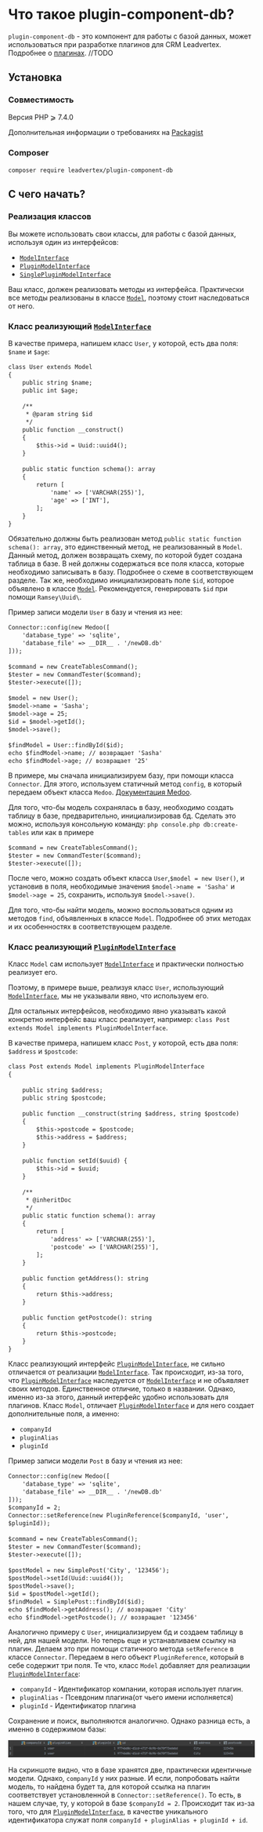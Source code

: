 # Что такое plugin-component-db?

`plugin-component-db` - это компонент для работы с базой данных, может использоваться при разработке плагинов для CRM Leadvertex.
Подробнее о [плагинах](https://github.com/leadvertex/plugin-docs-internal). //TODO

## Установка

### Совместимость
Версия PHP ⩾ 7.4.0

Дополнительная информации о требованиях на [Packagist](https://packagist.org/packages/leadvertex/plugin-component-db)

### Composer

`composer require leadvertex/plugin-component-db`

## С чего начать?

### Реализация классов

Вы можете использовать свои классы, для работы с базой данных, используя один из интерфейсов:

- [`ModelInterface`](#ModelInterface)
- [`PluginModelInterface`](#PluginModelInterface)
- [`SinglePluginModelInterface`](#SinglePluginModelInterface)

Ваш класс, должен реализовать методы из интерфейса. Практически все методы реализованы в классе [`Model`](#Model), поэтому стоит наследоваться от него.

### Класс реализующий [`ModelInterface`](#ModelInterface)

В качестве примера, напишем класс `User`, у которой, есть два поля: `$name` и `$age`:
```
class User extends Model
{
    public string $name;
    public int $age;

    /**
     * @param string $id
     */
    public function __construct()
    {
        $this->id = Uuid::uuid4();
    }

    public static function schema(): array
    {
        return [
            'name' => ['VARCHAR(255)'],
            'age' => ['INT'],
        ];
    }
}
```
Обязательно должны быть реализован метод `public static function schema(): array`, это единственный метод, не реализованный в `Model`.
Данный метод, должен возвращать схему, по которой будет создана таблица в базе.
В ней должны содержаться все поля класса, которые необходимо записывать в базу. Подробнее о схеме в соответствующем разделе.
Так же, необходимо инициализировать поле `$id`, которое объявлено в классе [`Model`](#Model).
Рекомендуется, генерировать `$id` при помощи `Ramsey\Uuid\`.

Пример записи модели `User` в базу и чтения из нее:

```
Connector::config(new Medoo([
    'database_type' => 'sqlite',
    'database_file' => __DIR__ . '/newDB.db'
]));

$command = new CreateTablesCommand();
$tester = new CommandTester($command);
$tester->execute([]);

$model = new User();
$model->name = 'Sasha';
$model->age = 25;
$id = $model->getId();
$model->save();

$findModel = User::findById($id);
echo $findModel->name; // возвращает 'Sasha'
echo $findModel->age; // возвращает '25'
```
В примере, мы сначала инициализируем базу, при помощи класса `Connector`. Для этого, используем статичный метод `config`, в который передаем объект класса `Medoo`. [Документация Medoo](https://medoo.in/api/new).

Для того, что-бы модель сохранялась в базу, необходимо создать таблицу в базе, предварительно, инициализировав бд. Сделать это можно, используя консольную команду:
`php console.php db:create-tables` или как в примере
```
$command = new CreateTablesCommand();
$tester = new CommandTester($command);
$tester->execute([]);
```

После чего, можно создать объект класса `User`,`$model = new User()`, и установив в поля, необходимые значения `$model->name = 'Sasha'` и `$model->age = 25`, сохранить, используя `$model->save()`.

Для того, что-бы найти модель, можно воспользоваться одним из методов `find`, объявленных в классе `Model`. Подробнее об этих методах и их особенностях в соответствующем разделе.

### Класс реализующий [`PluginModelInterface`](#PluginModelInterface)

Класс `Model` сам использует [`ModelInterface`](#ModelInterface) и практически полностью реализует его.

Поэтому, в примере выше, реализуя класс `User`, использующий [`ModelInterface`](#ModelInterface), мы не указывали явно, что используем его.

Для остальных интерфейсов, необходимо явно указывать какой конкретно интерфейс ваш класс реализует, например: `class Post extends Model implements PluginModelInterface`.

В качестве примера, напишем класс `Post`, у которой, есть два поля: `$address` и `$postcode`:
```
class Post extends Model implements PluginModelInterface
{

    public string $address;
    public string $postcode;

    public function __construct(string $address, string $postcode)
    {
        $this->postcode = $postcode;
        $this->address = $address;
    }

    public function setId($uuid) {
        $this->id = $uuid;
    }

    /**
     * @inheritDoc
     */
    public static function schema(): array
    {
        return [
            'address' => ['VARCHAR(255)'],
            'postcode' => ['VARCHAR(255)'],
        ];
    }
    
    public function getAddress(): string
    {
        return $this->address;
    }

    public function getPostcode(): string
    {
        return $this->postcode;
    }
}
```

Класс реализующий интерфейс [`PluginModelInterface`](#PluginModelInterface), не сильно отличается от реализации [`ModelInterface`](#ModelInterface).
Так происходит, из-за того, что [`PluginModelInterface`](#PluginModelInterface) наследуется от [`ModelInterface`](#ModelInterface) и не объявляет своих методов.
Единственное отличие, только в названии. Однако, именно из-за этого, данный интерфейс удобно использовать для плагинов.
Класс `Model`, отличает [`PluginModelInterface`](#PluginModelInterface) и для него создает дополнительные поля, а именно:
- `companyId`
- `pluginAlias`
- `pluginId`

Пример записи модели `Post` в базу и чтения из нее:
```
Connector::config(new Medoo([
    'database_type' => 'sqlite',
    'database_file' => __DIR__ . '/newDB.db'
]));
$companyId = 2;
Connector::setReference(new PluginReference($companyId, 'user', $pluginId));

$command = new CreateTablesCommand();
$tester = new CommandTester($command);
$tester->execute([]);

$postModel = new SimplePost('City', '123456');
$postModel->setId(Uuid::uuid4());
$postModel->save();
$id = $postModel->getId();
$findModel = SimplePost::findById($id);
echo $findModel->getAddress(); // возвращает 'City'
echo $findModel->getPostcode(); // возвращает '123456'
```

Аналогично примеру с `User`, инициализируем бд и создаем таблицу в ней, для нашей модели. Но теперь еще и устанавливаем ссылку на плагин.
Делаем это при помощи статичного метода `setReference` в классе `Connector`. Передаем в него объект `PluginReference`, который в себе содержит три поля.
Те что, класс `Model` добавляет для реализации [`PluginModelInterface`](#PluginModelInterface):
- `companyId` - Идентификатор компании, которая использует плагин.
- `pluginAlias` - Псевдоним плагина(от чьего имени исполняется)
- `pluginId` - Идентификатор плагина

Сохранение и поиск, выполняются аналогично.
Однако разница есть, а именно в содержимом базы:

  ![img.png](img.png)

На скриншоте видно, что в базе хранятся две, практически идентичные модели. Однако, `companyId` у них разные.
И если, попробовать найти модель, то найдена будет та, для которой ссылка на плагин соответствует установленной в `Connector::setReference()`.
То есть, в нашем случае, ту, у которой в базе `$companyId = 2`.
Происходит так из-за того, что для [`PluginModelInterface`](#PluginModelInterface), в качестве уникального идентификатора служат поля
`companyId + pluginAlias + pluginId + id`.

[comment]: <> (Если необходимо хранить сложную модель, можно переопределить методы: )

[comment]: <> (- `protected static function beforeWrite&#40;array $data&#41;: array`)

[comment]: <> (- `protected static function afterRead&#40;array $data&#41;: array`)

[comment]: <> (Эти методы реализованы и используются в [`ModelTrait`]&#40;#ModelTrait&#41;, в них, можно написать свою сериализацию данных в формат, поддерживаемый бд и десериализацию обратно.)

[comment]: <> (Так же в классе, обязательно, должна быть реализована возможность инициализации поля `id`, объявленного в `ModelTrait`. )

[comment]: <> (Например, при помощи сеттеров или в конструкторе.)

[comment]: <> (Пример реализации класса:)

[comment]: <> (```)

[comment]: <> (class SimpleModelClass implements ModelInterface)

[comment]: <> ({)

[comment]: <> (    use ModelTrait;)

[comment]: <> (    private int $value_1;)

[comment]: <> (    public string $value_2;)

[comment]: <> (    public function setValue1&#40;$value_1&#41;: void)

[comment]: <> (    {)

[comment]: <> (        $this->value_1 = $value_1;)

[comment]: <> (    })
    
[comment]: <> (    public function setId&#40;string $id&#41;: void)

[comment]: <> (    {)

[comment]: <> (        $this->id = $id;)

[comment]: <> (    })

[comment]: <> (    public static function schema&#40;&#41;: array)

[comment]: <> (    {)

[comment]: <> (        return [)

[comment]: <> (            'value_1' => ['INT'],)

[comment]: <> (            'value_2' => ['VARCHAR&#40;255&#41;'],)

[comment]: <> (        ];)

[comment]: <> (    })

[comment]: <> (})

[comment]: <> (```)

[comment]: <> (Подробнее о каждом компоненте, можно прочитать в соответствующем разделе данной документации.)

[comment]: <> (### Запись модели в базу <a name="WriteModelToDB"></a>)

[comment]: <> (Для записи модели в базу, необходимо сделать несколько действий.)

[comment]: <> (- Во-первых, должна быть инициализирована база. Для этого, можно воспользоваться статичным методом `config` класса `Connector`, в который передаем объект класса [`Medoo`]&#40;https://medoo.in/api/new&#41;. Пример инициализации базы `sqlite`: )

[comment]: <> (    ```)

[comment]: <> (    Connector::config&#40;new Medoo&#40;[)

[comment]: <> (        'database_type' => 'sqlite',)

[comment]: <> (        'database_file' => __DIR__ . '/newDB.db')

[comment]: <> (    ]&#41;&#41;;)

[comment]: <> (    ```)

[comment]: <> (  И установленна ссылка на плагин, если используется [`PluginModelInterface`]&#40;#PluginModelInterface&#41;. Для этого, можно использовать статичным методом `setReference` класса `Connector`, в который передаем объект класса `PluginReference`. Пример кода:)

[comment]: <> (    ```)

[comment]: <> (    Connector::setReference&#40;new PluginReference&#40;$companyId, $alias, $id&#41;&#41;;)

[comment]: <> (    ```)

[comment]: <> (- Во-вторых, должен быть создан объект, созданного класса и записаны в него данные, для сохранения.)

[comment]: <> (Пример кода:)

[comment]: <> (  ```)

[comment]: <> (  $model = new SimpleModelClass&#40;&#41;;)

[comment]: <> (  $model->setId&#40;$id&#41;;)

[comment]: <> (  $model->setValue1&#40;$myInt&#41;;)

[comment]: <> (  $model->value_2 = $myString;)

[comment]: <> (  ```)

[comment]: <> (- После чего, модель можно сохранить в базу:`$model->save&#40;&#41;;`)

[comment]: <> (### Поиск модели в базе)

[comment]: <> (Для поиска модели из базы, можно воспользоваться статичными методами, реализованными в трейте [`ModelTrait`]&#40;#ModelTrait&#41;:)

[comment]: <> (- `public static function findByCondition&#40;array $where&#41;: array`)

[comment]: <> (- `public static function findById&#40;string $id&#41;: ?self`)

[comment]: <> (- `public static function findByIds&#40;array $ids&#41;: array`)

[comment]: <> (Или статичным методом, реализованном в трейте [`SinglePluginModelTrait`]&#40;#SinglePluginModelTrait&#41;:)

[comment]: <> (- `public static function find&#40;&#41;: ?self`)

[comment]: <> (Подробнее о методах написано в [`ModelTrait`]&#40;#ModelTrait&#41; и [`SinglePluginModelTrait`]&#40;#SinglePluginModelTrait&#41;.)

[comment]: <> (Каждый из методов поиска, возвращает либо саму модель, либо массив моделей.)

[comment]: <> (Примечание: тип возвращаемой модели, соответствует классу, с помощью которого осуществляется поиск.)

[comment]: <> (Пример кода:)

[comment]: <> (```)

[comment]: <> (myModelsFindByCondition = SimpleModelClass::findByCondition&#40;['value_1' => $myInt]&#41;;)

[comment]: <> (myModelFindById = SimpleModelClass::findById&#40;$id&#41;;)

[comment]: <> (myModelsFindByIds = SimpleModelClass::findByIds&#40;[1, 2, 3, 4]&#41;;)

[comment]: <> (mySingleModelFind = SingleModelClass::find&#40;&#41;;)

[comment]: <> (```)

[comment]: <> (## ModelInterface<a name="ModelInterface"></a>)

[comment]: <> ([`ModelInterface`]&#40;#ModelInterface&#41;, является основным интерфейсом, все остальные дочерние от него.)

[comment]: <> (В нем объявлены методы, необходимые, для работы с базой данных. Как уже упоминалось, практически все методы реализованы в трейте [`ModelTrait`]&#40;#ModelTrait&#41;, а именно:)

[comment]: <> (- `public function save&#40;&#41;: void;`)

[comment]: <> (- `public function delete&#40;&#41;: void;`)

[comment]: <> (- `public static function findById&#40;string $id&#41;: ?self;`)

[comment]: <> (- `public static function findByIds&#40;array $ids&#41;: array;`)

[comment]: <> (- `public static function findByCondition&#40;array $where&#41;: array;`)

[comment]: <> (- `public static function tableName&#40;&#41;: string;`)

[comment]: <> (### Метод `schema&#40;&#41;`)

[comment]: <> (Единственный, не реализованный в трейте метод, это `public static function schema&#40;&#41;: array;`.)

[comment]: <> (Как уже упоминалось ранее, данный метод, должен возвращать массив схемы, по который буден создана таблица в базе данных.)

[comment]: <> (Пример элемента массива: `'value_1' => ['INT']`, тут `value_1` имя столбца, а `[INT]`, соответствующий ему тип.)

[comment]: <> (Тип может быть любым, который поддерживается базой данных.)

[comment]: <> (Для каждого столбца, в классе, должно быть создано поле, с тем же именем.)

[comment]: <> (Не используйте `AUTO_INCREMENT`, вместо этого используйте UUID `Ramsey\Uuid\Uuid::uuid4&#40;&#41;->toString&#40;&#41;` для идентификатора модели.)

[comment]: <> (Не используйте `PRIMARY KEY` в описании схемы. Он будет автоматически сгенерирован с помощью `id` или `companyId` + `pluginAlias` + `pluginId` + `id`)

[comment]: <> (Не используйте поля `id`, `companyId`, `pluginAlias` и `pluginId` в схеме. Они будут сгенерирован автоматически.)

[comment]: <> (## PluginModelInterface<a name="PluginModelInterface"></a>)

[comment]: <> ([`PluginModelInterface`]&#40;#PluginModelInterface&#41;, является дочерним от [`ModelInterface`]&#40;#ModelInterface&#41;, в нем не объявлен ни один метод.)

[comment]: <> (А отличается он от родительского, только названием. )

[comment]: <> (### Особенности интерфейса)

[comment]: <> (Интерфейс, отличается только именем, для того, что-бы [`ModelTrait`]&#40;#ModelTrait&#41;, понимал,)

[comment]: <> (что класс использует данный интерфейс, работал с дополнительными полями, которые, необходимы для работы плагина.)

[comment]: <> (А именно:)

[comment]: <> (- `companyId`)

[comment]: <> (- `pluginAlias`)

[comment]: <> (- `pluginId`)

[comment]: <> (Для того, что-бы использовать класс с данным интерфейсом, необходимо, установить ссылку на плагин, в `Connector`, как это сделать, было описано выше, в разделе: ['Запись модели в базу']&#40;#WriteModelToDB&#41;.)

[comment]: <> (После того, как будет установленна ссылка, любые операции с данной моделью, будут выполняться с учетом этих полей.)

[comment]: <> (То есть, если в базу, есть одинаковые записи, которые отличаются, например, только `companyId`, то при поиске или удалении модели, действия будут выполнено только для той записи, у которой соответствует `companyId`, установленному в `Connector::setReference&#40;new PluginReference&#40;$companyId, $alias, $id&#41;&#41;;`.)

[comment]: <> (Происходит это автоматически, без необходимости дополнительно проверять соответствие. )


[comment]: <> (## SinglePluginModelInterface<a name="SinglePluginModelInterface"></a>)

[comment]: <> ([`SinglePluginModelInterface`]&#40;#SinglePluginModelInterface&#41;, является дочерним от [`PluginModelInterface`]&#40;#PluginModelInterface&#41;, и повторяет его поведение.)

[comment]: <> (### Особенности интерфейса)

[comment]: <> (В данном интерфейсе объявлен дополнительный метод `public static function find&#40;&#41;: ?self`.)

[comment]: <> (Данный метод реализован в трейте [`SinglePluginModelTrait`]&#40;#SinglePluginModelTrait&#41;.)

[comment]: <> (При создании класса, использующего данный интерфейс, рекомендуется использовать оба трейта вместе, [`SinglePluginModelTrait`]&#40;#SinglePluginModelTrait&#41; и [`ModelTrait`]&#40;#ModelTrait&#41;.)

[comment]: <> (## ModelTrait<a name="ModelTrait"></a>)

[comment]: <> (Данный трейт рекомендуется использовать с каждым интерфейсом.)

[comment]: <> (В нем реализованы методы, объявленные в основном интерфейсе [`ModelInterface`]&#40;#ModelInterface&#41;.)

[comment]: <> (### Метод `save&#40;&#41;`)

[comment]: <> (Данный метод, сохраняет модель в базу.)

[comment]: <> (Пример кода: `$model->save&#40;&#41;;`)

[comment]: <> (### Метод `delete&#40;&#41;`)

[comment]: <> (Данный метод, удаляет модель из базы.)

[comment]: <> (Пример кода: `$model->delete&#40;&#41;;`)

[comment]: <> (### Метод `findById&#40;&#41;`)

[comment]: <> (Данный метод является статическим, он позволяет найти модель в базе, по ее `id`.)

[comment]: <> (Метод возвращает одну модель.)

[comment]: <> (Пример кода: `myModelFindById = SimpleModelClass::findById&#40;$id&#41;;`)

[comment]: <> (### Метод `findByIds&#40;&#41;`)

[comment]: <> (Данный метод является статическим, он позволяет найти несколько моделей в базе, по их `id`.)

[comment]: <> (Метод принимает массив `id`, а возвращает массив моделей.)

[comment]: <> (Пример кода: `myModelFindByIds = SimpleModelClass::findByIds&#40;[$id, lastId]&#41;;`)

[comment]: <> (### Метод `findByCondition&#40;&#41;`)

[comment]: <> (Данный метод является статическим, он позволяет найти несколько моделей в базе, по их состоянию.)

[comment]: <> (Метод принимает массив `where`, а возвращает массив моделей.)

[comment]: <> (Подробнее о синтаксисе `where`, можно прочитать в документации [Medoo]&#40;https://medoo.in/api/where&#41;.)

[comment]: <> (Пример кода: `myModelsFindByCondition = SimpleModelClass::findByCondition&#40;['value_1' => $myInt]&#41;;`)

[comment]: <> (### Метод `tableName&#40;&#41;`)

[comment]: <> (Данный метод, возвращает строку с именем таблицы.)

[comment]: <> (Пример кода: `SimpleModelClass::tableName&#40;&#41;;`)

[comment]: <> (### Метод `getId&#40;&#41;`)

[comment]: <> (Данный метод, возвращает `id` модели в виде строки.)

[comment]: <> (Пример кода: `$model->getId&#40;&#41;;`)

[comment]: <> (### Метод `beforeSave&#40;bool $isNew&#41;`)

[comment]: <> (Данный метод пустой.)

[comment]: <> (Однако, в своем классе его можно переопределить.)

[comment]: <> (В него можно добавить необходимый код, который будет выполнен после `beforeWrite&#40;&#41;`, и перед сохранением модели.)

[comment]: <> (### Метод `afterFind&#40;&#41;`)

[comment]: <> (Аналогично методу `beforeSave`.)

[comment]: <> (В него можно добавить необходимый код, который будет выполнен после `afterRead&#40;&#41;`.)

[comment]: <> (### Метод `afterRead&#40;array $data&#41;`)

[comment]: <> (Данный метод возвращает исходные данные, не меняя их.)

[comment]: <> (Однако, в своем классе его можно переопределить.)

[comment]: <> (В него можно добавить необходимый код, который будет выполнен после чтения модели из базы.)

[comment]: <> (Например, тут можно производить десериализацию данных.)

[comment]: <> (### Метод `beforeWrite&#40;array $data&#41;`)

[comment]: <> (Аналогично методу `afterRead`.)

[comment]: <> (В него можно добавить необходимый код, который будет выполнен перед записью модели в базу.)

[comment]: <> (Например, для сериализацию данных.)

[comment]: <> (### Отличие методов `beforeWrite`, `beforeSave` и `afterRead`, `afterFind`)

[comment]: <> (Методы `beforeWrite` и `afterRead` принимаю данные на вход и возвращают их. Данные методы можно переопределить, например, для изменения данных.)

[comment]: <> (Методы `beforeSave` и `afterFind` ничего не возвращают. Данные методы можно переопределить для выполнения любого, необходимого кода.)

[comment]: <> (При выполнении метода `save&#40;&#41;` или одного из `find`, сначала вызывается `beforeWrite` или `afterRead`, после чего `beforeSave` или `afterFind`, соответственно.)

[comment]: <> (## SinglePluginModelTrait<a name="SinglePluginModelTrait"></a>)

[comment]: <> (Данный трейт рекомендуется использовать с интерфейсом [`SinglePluginModelInterface`]&#40;#SinglePluginModelInterface&#41;, так как в нем реализованы метод `find&#40;&#41;`, объявленные в интерфейсе.)

[comment]: <> (### Метод `find&#40;&#41;`)

[comment]: <> (Данный метод является статическим, он позволяет найти модель в базе, по ее `id`, без явной передачи `id`.)

[comment]: <> (Так как такая модель работает с одним плагином, `id` модели равен `pluginId`. И при поиске, передается автоматически.)

[comment]: <> (Метод возвращает одну модель.)

[comment]: <> (Пример кода: `mySingleModelFind = SingleModelClass::find&#40;&#41;;`)

[comment]: <> (## Компоненты)

[comment]: <> (Для работы с базой данных, можно использовать компоненты:)

[comment]: <> (- [`Connector`]&#40;#Connector&#41;)

[comment]: <> (- [`PluginReference`]&#40;#PluginReference&#41;)

[comment]: <> (### Connector<a name="Connector"></a>)

[comment]: <> (Класс `Connector` позволяет настроить базу и установить ссылку на плагин.)

[comment]: <> (В нем реализованы методы:)

[comment]: <> (- `public static function config&#40;Medoo $medoo&#41;: void`, статичный метод, который принимает объект `Medoo` и инициализирует статическое поле `$db`)

[comment]: <> (- `public static function db&#40;&#41;: Medoo`, статичный метод, который возвращает статическое поле `$db`)

[comment]: <> (- `public static function setReference&#40;PluginReference $reference&#41;`, статичный сеттер для поля `$reference`, который принимает объект `PluginReference`)

[comment]: <> (- `public static function getReference&#40;&#41;: PluginReference`, статичный геттер для поля `$reference`, который принимает объект `PluginReference`)

[comment]: <> (- `public static function hasReference&#40;&#41;: bool`, статичный метод, который отвечает, установлена ли ссылка на плагин)


[comment]: <> (### PluginReference<a name="PluginReference"></a>)

[comment]: <> (Класс `PluginReference` ссылка на плагин.)

[comment]: <> (В конструкторе он принимает:)

[comment]: <> (- `string $companyId`)

[comment]: <> (- `string $alias`)

[comment]: <> (- `string $id`)

[comment]: <> (И содержит три геттера:)

[comment]: <> (- `getCompanyId`)

[comment]: <> (- `getAlias`)

[comment]: <> (- `getId`)

[comment]: <> (## Консольный команды)

[comment]: <> (- Создание таблиц)

[comment]: <> (- Очистка таблиц)

[comment]: <> (### Создание таблиц)

[comment]: <> (Для того, что бы создать таблица в инициализированной базе данных, можно воспользоваться консольной командой:)

[comment]: <> (`php console.php db:create-tables`)

[comment]: <> (Команда рекурсивно пробегает по классам, и создает таблицы, для всех, которые используют интерфейсы.)

[comment]: <> (### Очистка таблиц)

[comment]: <> (TODO :&#41;)